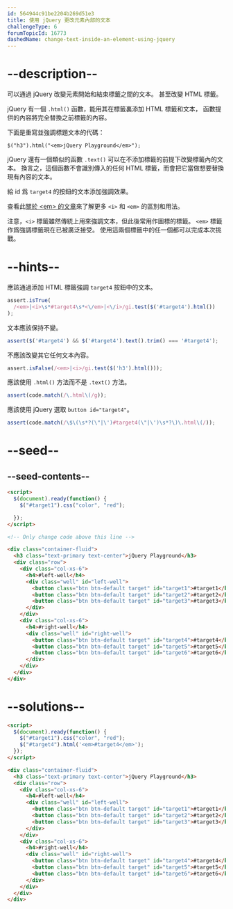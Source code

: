 ```yaml
---
id: 564944c91be2204b269d51e3
title: 使用 jQuery 更改元素內部的文本
challengeType: 6
forumTopicId: 16773
dashedName: change-text-inside-an-element-using-jquery
---
```


# --description--

可以通過 jQuery 改變元素開始和結束標籤之間的文本。 甚至改變 HTML 標籤。

jQuery 有一個 `.html()` 函數，能用其在標籤裏添加 HTML 標籤和文本， 函數提供的內容將完全替換之前標籤的內容。

下面是重寫並強調標題文本的代碼：

`$("h3").html("<em>jQuery Playground</em>");`

jQuery 還有一個類似的函數 `.text()` 可以在不添加標籤的前提下改變標籤內的文本。 換言之，這個函數不會識別傳入的任何 HTML 標籤，而會把它當做想要替換現有內容的文本。

給 id 爲 `target4` 的按鈕的文本添加強調效果。

查看此[關於 &lt;em> 的文章](https://www.freecodecamp.org/news/html-elements-explained-what-are-html-tags/#em-element)來了解更多 `<i>` 和 `<em>` 的區別和用法。

注意，`<i>` 標籤雖然傳統上用來強調文本，但此後常用作圖標的標籤。 `<em>` 標籤作爲強調標籤現在已被廣泛接受。 使用這兩個標籤中的任一個都可以完成本次挑戰。

# --hints--

應該通過添加 HTML 標籤強調 `target4` 按鈕中的文本。

```js
assert.isTrue(
  /<em>|<i>\s*#target4\s*<\/em>|<\/i>/gi.test($('#target4').html())
);
```

文本應該保持不變。

```js
assert($('#target4') && $('#target4').text().trim() === '#target4');
```

不應該改變其它任何文本內容。

```js
assert.isFalse(/<em>|<i>/gi.test($('h3').html()));
```

應該使用 `.html()` 方法而不是 `.text()` 方法。

```js
assert(code.match(/\.html\(/g));
```

應該使用 jQuery 選取 `button id="target4"`。

```js
assert(code.match(/\$\(\s*?(\"|\')#target4(\"|\')\s*?\)\.html\(/));
```

# --seed--

## --seed-contents--

```html
<script>
  $(document).ready(function() {
    $("#target1").css("color", "red");

  });
</script>

<!-- Only change code above this line -->

<div class="container-fluid">
  <h3 class="text-primary text-center">jQuery Playground</h3>
  <div class="row">
    <div class="col-xs-6">
      <h4>#left-well</h4>
      <div class="well" id="left-well">
        <button class="btn btn-default target" id="target1">#target1</button>
        <button class="btn btn-default target" id="target2">#target2</button>
        <button class="btn btn-default target" id="target3">#target3</button>
      </div>
    </div>
    <div class="col-xs-6">
      <h4>#right-well</h4>
      <div class="well" id="right-well">
        <button class="btn btn-default target" id="target4">#target4</button>
        <button class="btn btn-default target" id="target5">#target5</button>
        <button class="btn btn-default target" id="target6">#target6</button>
      </div>
    </div>
  </div>
</div>
```

# --solutions--

```html
<script>
  $(document).ready(function() {
    $("#target1").css("color", "red");
    $("#target4").html('<em>#target4</em>');
  });
</script>

<div class="container-fluid">
  <h3 class="text-primary text-center">jQuery Playground</h3>
  <div class="row">
    <div class="col-xs-6">
      <h4>#left-well</h4>
      <div class="well" id="left-well">
        <button class="btn btn-default target" id="target1">#target1</button>
        <button class="btn btn-default target" id="target2">#target2</button>
        <button class="btn btn-default target" id="target3">#target3</button>
      </div>
    </div>
    <div class="col-xs-6">
      <h4>#right-well</h4>
      <div class="well" id="right-well">
        <button class="btn btn-default target" id="target4">#target4</button>
        <button class="btn btn-default target" id="target5">#target5</button>
        <button class="btn btn-default target" id="target6">#target6</button>
      </div>
    </div>
  </div>
</div>
```

